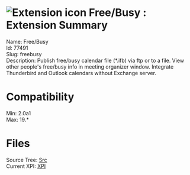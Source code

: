 # ![Extension icon](https://addons.thunderbird.net/static/img/addon-icons/default-64.png) Free/Busy : Extension Summary

Name: Free/Busy  
Id: 77491  
Slug: freebusy  
Description: Publish free/busy calendar file (*.ifb) via ftp or to a file.  View other people's free/busy info in meeting organizer window.  Integrate Thunderbird and Outlook calendars without Exchange server.
  

# Compatibility
Min: 2.0a1  
Max: 19.*  

# Files

Source Tree: [Src](C:/Dev/Thunderbird/ThunderKdB/xall/xOther/77491-freebusy/src)  
Current XPI: [XPI](C:/Dev/Thunderbird/ThunderKdB/xall/xOther/77491-freebusy/xpi)  



